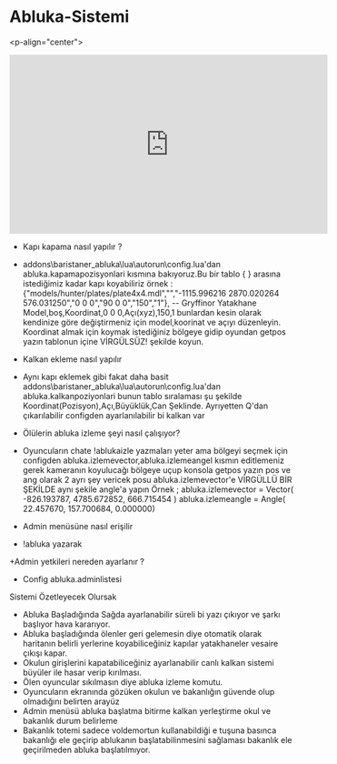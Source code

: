 # Abluka-Sistemi

<p-align="center">
<iframe width="560" height="315" src="https://www.youtube.com/embed/kgfFoBtIu1A" title="YouTube video player" frameborder="0" allow="accelerometer; autoplay; clipboard-write; encrypted-media; gyroscope; picture-in-picture" allowfullscreen></iframe>
</p>

+ Kapı kapama nasıl yapılır ?
- addons\baristaner_abluka\lua\autorun\config.lua'dan abluka.kapamapozisyonlari kısmına bakıyoruz.Bu bir tablo { } arasına istediğimiz
kadar kapı koyabiliriz örnek : {"models/hunter/plates/plate4x4.mdl","","-1115.996216 2870.020264 576.031250","0 0 0","90 0 0","150","1"}, -- Gryffinor Yatakhane
Model,boş,Koordinat,0 0 0,Açı(xyz),150,1 bunlardan kesin olarak kendinize göre değiştirmeniz için model,koorinat ve açıyı düzenleyin.
Koordinat almak için koymak istediğiniz bölgeye gidip oyundan getpos yazın tablonun içine VİRGÜLSÜZ! şekilde koyun.

+ Kalkan ekleme nasıl yapılır
- Aynı kapı eklemek gibi fakat daha basit addons\baristaner_abluka\lua\autorun\config.lua'dan abluka.kalkanpoziyonlari bunun tablo sıralaması şu şekilde
Koordinat(Pozisyon),Açı,Büyüklük,Can Şeklinde.
Ayrıyetten Q'dan çıkarılabilir configden ayarlanılabilir bi kalkan var

+ Ölülerin abluka izleme şeyi nasıl çalışıyor?
- Oyuncuların chate !ablukaizle yazmaları yeter ama bölgeyi seçmek için configden abluka.izlemevector,abluka.izlemeangel kısmın editlemeniz gerek
kameranın koyulucağı bölgeye uçup konsola getpos yazın pos ve ang olarak 2 ayrı şey vericek posu abluka.izlemevector'e VİRGÜLLÜ BİR ŞEKİLDE aynı şekile angle'a yapın 
Örnek ; 
abluka.izlemevector = Vector( -826.193787, 4785.672852, 666.715454 )
abluka.izlemeangle = Angle( 22.457670, 157.700684, 0.000000)

+ Admin menüsüne nasıl erişilir 
- !abluka yazarak

+Admin yetkileri nereden ayarlanır ?
- Config abluka.adminlistesi


Sistemi Özetleyecek Olursak

* Abluka Başladığında Sağda ayarlanabilir süreli bi yazı çıkıyor ve şarkı başlıyor hava kararıyor.
* Abluka başladığında ölenler geri gelemesin diye otomatik olarak haritanın belirli yerlerine koyabiliceğiniz kapılar yatakhaneler vesaire çıkışı kapar.
* Okulun girişlerini kapatabiliceğiniz ayarlanabilir canlı kalkan sistemi büyüler ile hasar verip kırılması.
* Ölen oyuncular sıkılmasın diye abluka izleme komutu.
* Oyuncuların ekranında gözüken okulun ve bakanlığın güvende olup olmadığını belirten arayüz 
* Admin menüsü abluka başlatma bitirme kalkan yerleştirme okul ve bakanlık durum belirleme 
* Bakanlık totemi sadece voldemortun kullanabildiği e tuşuna basınca bakanlığı ele geçirip ablukanın başlatabilinmesini sağlaması bakanlık ele geçirilmeden abluka başlatılmıyor.


